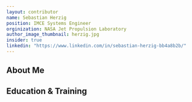 ```yaml
---
layout: contributor
name: Sebastian Herzig
position: IMCE Systems Engineer
orginization: NASA Jet Propulsion Laboratory
author_image_thumbnail: herzig.jpg
insider: true
linkedin: "https://www.linkedin.com/in/sebastian-herzig-bb4a8b2b/"
---
```


## About Me

## Education & Training
